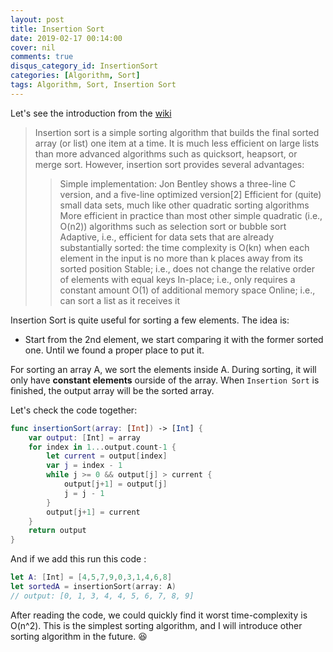 ```yaml
---
layout: post
title: Insertion Sort
date: 2019-02-17 00:14:00
cover: nil
comments: true
disqus_category_id: InsertionSort
categories: [Algorithm, Sort]
tags: Algorithm, Sort, Insertion Sort
---
```


Let's see the introduction from the [wiki](https://en.wikipedia.org/wiki/Insertion_sort)
>Insertion sort is a simple sorting algorithm that builds the final sorted array (or list) one item at a time. It is much less efficient on large lists than more advanced algorithms such as quicksort, heapsort, or merge sort. However, insertion sort provides several advantages:
>>Simple implementation: Jon Bentley shows a three-line C version, and a five-line optimized version[2]
>>Efficient for (quite) small data sets, much like other quadratic sorting algorithms
>>More efficient in practice than most other simple quadratic (i.e., O(n2)) algorithms such as selection sort or bubble sort
>>Adaptive, i.e., efficient for data sets that are already substantially sorted: the time complexity is O(kn) when each element in the input is no more than k places away from its sorted position
>>Stable; i.e., does not change the relative order of elements with equal keys
>>In-place; i.e., only requires a constant amount O(1) of additional memory space
>>Online; i.e., can sort a list as it receives it

Insertion Sort is quite useful for sorting a few elements. The idea is:
- Start from the 2nd element, we start comparing it with the former sorted one. Until we found a proper place to put it. 

For sorting an array A, we sort the elements inside A. During sorting, it will only have **constant elements** ourside of the array. When `Insertion Sort` is finished, the output array will be the sorted array.

Let's check the code together:
```swift
func insertionSort(array: [Int]) -> [Int] {
    var output: [Int] = array
    for index in 1...output.count-1 {
        let current = output[index]
        var j = index - 1
        while j >= 0 && output[j] > current {
            output[j+1] = output[j]
            j = j - 1
        }
        output[j+1] = current
    }
    return output
}
```

And if we add this run this code : 
```swift
let A: [Int] = [4,5,7,9,0,3,1,4,6,8]
let sortedA = insertionSort(array: A)
// output: [0, 1, 3, 4, 4, 5, 6, 7, 8, 9]
```

After reading the code, we could quickly find it worst time-complexity is O(n^2). 
This is the simplest sorting algorithm, and I will introduce other sorting algorithm in the future. :satisfied:

